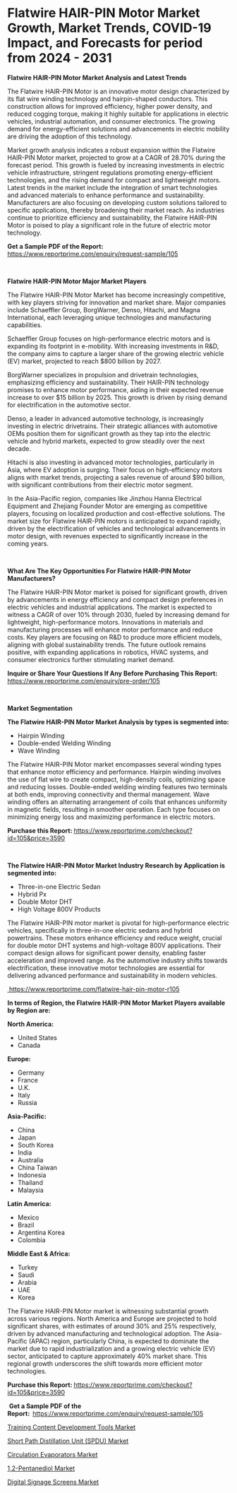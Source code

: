 <p><h1>Flatwire HAIR-PIN Motor Market Growth, Market Trends, COVID-19 Impact, and Forecasts for period from 2024 - 2031</h1></p><p><strong>Flatwire HAIR-PIN Motor Market Analysis and Latest Trends</strong></p>
<p><p>The Flatwire HAIR-PIN Motor is an innovative motor design characterized by its flat wire winding technology and hairpin-shaped conductors. This construction allows for improved efficiency, higher power density, and reduced cogging torque, making it highly suitable for applications in electric vehicles, industrial automation, and consumer electronics. The growing demand for energy-efficient solutions and advancements in electric mobility are driving the adoption of this technology.</p><p>Market growth analysis indicates a robust expansion within the Flatwire HAIR-PIN Motor market, projected to grow at a CAGR of 28.70% during the forecast period. This growth is fueled by increasing investments in electric vehicle infrastructure, stringent regulations promoting energy-efficient technologies, and the rising demand for compact and lightweight motors. Latest trends in the market include the integration of smart technologies and advanced materials to enhance performance and sustainability. Manufacturers are also focusing on developing custom solutions tailored to specific applications, thereby broadening their market reach. As industries continue to prioritize efficiency and sustainability, the Flatwire HAIR-PIN Motor is poised to play a significant role in the future of electric motor technology.</p></p>
<p><strong>Get a Sample PDF of the Report:&nbsp;</strong> <a href="https://www.reportprime.com/enquiry/request-sample/105">https://www.reportprime.com/enquiry/request-sample/105</a></p>
<p>&nbsp;</p>
<p><strong>Flatwire HAIR-PIN Motor Major Market Players</strong></p>
<p><p>The Flatwire HAIR-PIN Motor Market has become increasingly competitive, with key players striving for innovation and market share. Major companies include Schaeffler Group, BorgWarner, Denso, Hitachi, and Magna International, each leveraging unique technologies and manufacturing capabilities.</p><p>Schaeffler Group focuses on high-performance electric motors and is expanding its footprint in e-mobility. With increasing investments in R&D, the company aims to capture a larger share of the growing electric vehicle (EV) market, projected to reach $800 billion by 2027.</p><p>BorgWarner specializes in propulsion and drivetrain technologies, emphasizing efficiency and sustainability. Their HAIR-PIN technology promises to enhance motor performance, aiding in their expected revenue increase to over $15 billion by 2025. This growth is driven by rising demand for electrification in the automotive sector.</p><p>Denso, a leader in advanced automotive technology, is increasingly investing in electric drivetrains. Their strategic alliances with automotive OEMs position them for significant growth as they tap into the electric vehicle and hybrid markets, expected to grow steadily over the next decade.</p><p>Hitachi is also investing in advanced motor technologies, particularly in Asia, where EV adoption is surging. Their focus on high-efficiency motors aligns with market trends, projecting a sales revenue of around $90 billion, with significant contributions from their electric motor segment.</p><p>In the Asia-Pacific region, companies like Jinzhou Hanna Electrical Equipment and Zhejiang Founder Motor are emerging as competitive players, focusing on localized production and cost-effective solutions. The market size for Flatwire HAIR-PIN motors is anticipated to expand rapidly, driven by the electrification of vehicles and technological advancements in motor design, with revenues expected to significantly increase in the coming years.</p></p>
<p>&nbsp;</p>
<p><strong>What Are The Key Opportunities For Flatwire HAIR-PIN Motor Manufacturers?</strong></p>
<p><p>The Flatwire HAIR-PIN Motor market is poised for significant growth, driven by advancements in energy efficiency and compact design preferences in electric vehicles and industrial applications. The market is expected to witness a CAGR of over 10% through 2030, fueled by increasing demand for lightweight, high-performance motors. Innovations in materials and manufacturing processes will enhance motor performance and reduce costs. Key players are focusing on R&D to produce more efficient models, aligning with global sustainability trends. The future outlook remains positive, with expanding applications in robotics, HVAC systems, and consumer electronics further stimulating market demand.</p></p>
<p><strong>Inquire or Share Your Questions If Any Before Purchasing This Report:</strong> <a href="https://www.reportprime.com/enquiry/pre-order/105">https://www.reportprime.com/enquiry/pre-order/105</a></p>
<p>&nbsp;</p>
<p><strong>Market Segmentation</strong></p>
<p><strong>The Flatwire HAIR-PIN Motor Market Analysis by types is segmented into:</strong></p>
<p><ul><li>Hairpin Winding</li><li>Double-ended Welding Winding</li><li>Wave Winding</li></ul></p>
<p><p>The Flatwire HAIR-PIN Motor market encompasses several winding types that enhance motor efficiency and performance. Hairpin winding involves the use of flat wire to create compact, high-density coils, optimizing space and reducing losses. Double-ended welding winding features two terminals at both ends, improving connectivity and thermal management. Wave winding offers an alternating arrangement of coils that enhances uniformity in magnetic fields, resulting in smoother operation. Each type focuses on minimizing energy loss and maximizing performance in electric motors.</p></p>
<p><strong>Purchase this Report:&nbsp;</strong><a href="https://www.reportprime.com/checkout?id=105&price=3590">https://www.reportprime.com/checkout?id=105&price=3590</a></p>
<p>&nbsp;</p>
<p><strong>The Flatwire HAIR-PIN Motor Market Industry Research by Application is segmented into:</strong></p>
<p><ul><li>Three-in-one Electric Sedan</li><li>Hybrid Px</li><li>Double Motor DHT</li><li>High Voltage 800V Products</li></ul></p>
<p><p>The Flatwire HAIR-PIN motor market is pivotal for high-performance electric vehicles, specifically in three-in-one electric sedans and hybrid powertrains. These motors enhance efficiency and reduce weight, crucial for double motor DHT systems and high-voltage 800V applications. Their compact design allows for significant power density, enabling faster acceleration and improved range. As the automotive industry shifts towards electrification, these innovative motor technologies are essential for delivering advanced performance and sustainability in modern vehicles.</p></p>
<p><a href="https://www.reportprime.com/flatwire-hair-pin-motor-r105">&nbsp;https://www.reportprime.com/flatwire-hair-pin-motor-r105</a></p>
<p><strong>In terms of Region, the Flatwire HAIR-PIN Motor Market Players available by Region are:</strong></p>
<p>
    <p> <strong> North America: </strong>
        <ul>
            <li>United States</li>
            <li>Canada</li>
        </ul>
        </p> 
    <p> <strong> Europe: </strong>
        <ul>
            <li>Germany</li>
            <li>France</li>
            <li>U.K.</li>
            <li>Italy</li>
            <li>Russia</li>
        </ul>
        </p> 
    <p> <strong> Asia-Pacific: </strong>
        <ul>
            <li>China</li>
            <li>Japan</li>
            <li>South Korea</li>
            <li>India</li>
            <li>Australia</li>
            <li>China Taiwan</li>
            <li>Indonesia</li>
            <li>Thailand</li>
            <li>Malaysia</li>
        </ul>
        </p> 
    <p> <strong> Latin America: </strong>
        <ul>
            <li>Mexico</li>
            <li>Brazil</li>
            <li>Argentina Korea</li>
            <li>Colombia</li>
        </ul>
        </p> 
    <p> <strong> Middle East & Africa: </strong>
        <ul>
            <li>Turkey</li>
            <li>Saudi</li>
            <li>Arabia</li>
            <li>UAE</li>
            <li>Korea</li>
        </ul>
    </p>
    </p>
<p><p>The Flatwire HAIR-PIN Motor market is witnessing substantial growth across various regions. North America and Europe are projected to hold significant shares, with estimates of around 30% and 25% respectively, driven by advanced manufacturing and technological adoption. The Asia-Pacific (APAC) region, particularly China, is expected to dominate the market due to rapid industrialization and a growing electric vehicle (EV) sector, anticipated to capture approximately 40% market share. This regional growth underscores the shift towards more efficient motor technologies.</p></p>
<p><strong>Purchase this Report: </strong><a href="https://www.reportprime.com/checkout?id=105&price=3590">https://www.reportprime.com/checkout?id=105&price=3590</a></p>
<p>&nbsp;<strong>Get a Sample PDF of the Report:&nbsp;&nbsp;</strong><a href="https://www.reportprime.com/enquiry/request-sample/105">https://www.reportprime.com/enquiry/request-sample/105</a></p>
<p><strong></strong></p>
<p><p><a href="https://www.linkedin.com/pulse/global-training-content-development-tools-market-share-xjjyf?trackingId=4AEU01WORHWprixbHU%2BSfg%3D%3D">Training Content Development Tools Market</a></p><p><a href="https://issuu.com/reportprime-2/docs/short-path-distillation-unit-spdu-m_ab24b391ee4419">Short Path Distillation Unit (SPDU) Market</a></p><p><a href="https://issuu.com/reportprime-2/docs/circulation-evaporators-market-size_4ef2cd34dd198c">Circulation Evaporators Market</a></p><p><a href="https://medium.com/@gazmirgurakuqi139/the-1-2-pentanediol-market-research-report-provides-an-in-depth-and-up-to-date-analysis-of-the-92e094684222?postPublishedType=initial">1,2-Pentanediol Market</a></p><p><a href="https://www.linkedin.com/pulse/digital-signage-screens-market-overview-regional-outlook-vdfne?trackingId=8NuAVzU9TUWySo18BNTiPg%3D%3D">Digital Signage Screens Market</a></p></p>